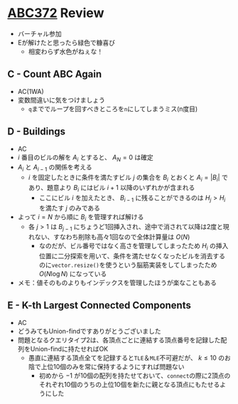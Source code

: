 # [ABC372](https://atcoder.jp/contests/abc372) Review
- バーチャル参加
- Eが解けたと思ったら緑色で糠喜び
  - 相変わらず水色がねぇな！

## C - Count ABC Again
- AC(1WA)
- 変数間違いに気をつけましょう
  - `q`まででループを回すべきところを`n`にしてしまうミス(n度目)

## D - Buildings
- AC
- $i$ 番目のビルの解を $A_i$ とすると、 $A_N = 0$ は確定
- $A_i$ と $A_{i-1}$ の関係を考える
  - $i$ を固定したときに条件を満たすビル $j$ の集合を $B_i$ とおくと $A_i = |B_i|$ であり、題意より $B_i$ にはビル $i + 1$ 以降のいずれかが含まれる
    - ここにビル $i$ を加えたとき、 $B_{i-1}$ に残ることができるのは $H_j > H_i$ を満たす $j$ のみである
- よって $i = N$ から順に $B_i$ を管理すれば解ける
  - 各 $j > 1$ は $B_{j-1}$ にちょうど1回挿入され、途中で消されて以降は2度と現れない、すなわち削除も高々1回なので全体計算量は $O(N)$
    - なのだが、ビル番号ではなく高さを管理してしまったため $H_i$ の挿入位置に二分探索を用いて、条件を満たせなくなったビルを消去するのに`vector.resize()`を使うという脳筋実装をしてしまったため $O(N \log N)$ になっている
- メモ：値そのものよりもインデックスを管理したほうが楽なこともある

## E - K-th Largest Connected Components
- AC
- どうみてもUnion-findですありがとうございました
- 問題となるクエリタイプ2は、各頂点ごとに連結する頂点番号を記録した配列をUnion-findに持たせればOK
  - 愚直に連結する頂点全てを記録すると`TLE`＆`MLE`不可避だが、 $k \leq 10$ のお陰で上位10個のみを常に保持するようにすれば問題ない
    - 初めから $-1$ が10個の配列を持たせておいて、`connect`の際に2頂点のそれぞれ10個のうちの上位10個を新たに親となる頂点にもたせるようにした
